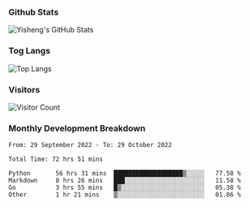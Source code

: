 ### Github Stats
![Yisheng's GitHub Stats](https://github-readme-stats-9qabuvhk1-gongyisheng.vercel.app/api?username=gongyisheng&count_private=true&show_icons=true)
### Tog Langs
![Top Langs](https://github-readme-stats-9qabuvhk1-gongyisheng.vercel.app/api/top-langs/?username=gongyisheng&layout=compact)
### Visitors
![Visitor Count](https://profile-counter.glitch.me/gongyisheng/count.svg)
### Monthly Development Breakdown
<!--START_SECTION:waka-->

```text
From: 29 September 2022 - To: 29 October 2022

Total Time: 72 hrs 51 mins

Python       56 hrs 31 mins  ███████████████████▒░░░░░   77.58 %
Markdown     8 hrs 26 mins   ███░░░░░░░░░░░░░░░░░░░░░░   11.58 %
Go           3 hrs 55 mins   █▒░░░░░░░░░░░░░░░░░░░░░░░   05.38 %
Other        1 hr 21 mins    ▒░░░░░░░░░░░░░░░░░░░░░░░░   01.86 %
```

<!--END_SECTION:waka-->
